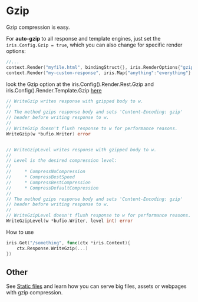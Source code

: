 # Gzip

Gzip compression is easy.


For **auto-gzip** to all response and template engines, 
just set the `iris.Config.Gzip = true`, which you can also change for specific render options:

```go
//...
context.Render("myfile.html", bindingStruct{}, iris.RenderOptions{"gzip": false})
context.Render("my-custom-response", iris.Map{"anything":"everything"} , iris.RenderOptions{"gzip": false}) 
```

look the Gzip option at the iris.Config().Render.Rest.Gzip and iris.Config().Render.Template.Gzip [here](render.md)

```go
// WriteGzip writes response with gzipped body to w.
//
// The method gzips response body and sets 'Content-Encoding: gzip'
// header before writing response to w.
//
// WriteGzip doesn't flush response to w for performance reasons.
WriteGzip(w *bufio.Writer) error 


// WriteGzipLevel writes response with gzipped body to w.
//
// Level is the desired compression level:
//
//     * CompressNoCompression
//     * CompressBestSpeed
//     * CompressBestCompression
//     * CompressDefaultCompression
//
// The method gzips response body and sets 'Content-Encoding: gzip'
// header before writing response to w.
//
// WriteGzipLevel doesn't flush response to w for performance reasons.
WriteGzipLevel(w *bufio.Writer, level int) error
```

How to use
```go
iris.Get("/something", func(ctx *iris.Context){
    ctx.Response.WriteGzip(...) 
})

```

## Other

See [Static files](static-files.md) and learn how you can serve big files, assets or webpages with gzip compression.